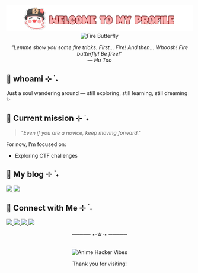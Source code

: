 <div align="center">
  <img src="images/hutao.png" width="600" alt="Hu Tao">
</div>

<div align="center">
  <img src="https://i.pinimg.com/originals/66/59/d9/6659d960e03590b66214fecc7aaa9ef2.gif" width="300" alt="Fire Butterfly">
</div>
<p align="center"><em>"Lemme show you some fire tricks. First... Fire! And then... Whoosh! Fire butterfly! Be free!"<br>— Hu Tao</em></p>


## 👻 whoami ⊹ ࣪ ˖

Just a soul wandering around — still exploring, still learning, still dreaming ✨


## 🌸 Current mission ⊹ ࣪ ˖

> _"Even if you are a novice, keep moving forward."_

For now, I’m focused on: 
- Exploring CTF challenges


<!---
## ☁️ Other interests ⊹ ࣪ ˖
- illustration (anime-inspired)
- comic-making
- 2d animation
- game development 
--->

## 🦋 My blog ⊹ ࣪ ˖

<p>
  <a href="https://myos-esc.gitbook.io">
    <img src="https://img.shields.io/badge/GITBOOK-%23d9b9b4?style=for-the-badge&logo=gitbook&logoColor=black" />
  </a>
  <a href="https://medium.com/@cloud-in-the-sky">
    <img src="https://img.shields.io/badge/MEDIUM-%23d9b9b4?style=for-the-badge&logo=medium&logoColor=black" />
  </a>
</p>

## 🔗 Connect with Me ⊹ ࣪ ˖

<p>
  <a href="https://www.linkedin.com/in/sitizahrasafa">
    <img src="https://img.shields.io/badge/LINKEDIN-%23d9b9b4?style=for-the-badge&logo=linkedin&logoColor=black" />
  </a>
  <a href="https://x.com/myong_spc">
    <img src="https://img.shields.io/badge/TWITTER-%23d9b9b4?style=for-the-badge&logo=x&logoColor=black" />
  </a>
  <a href="https://www.youtube.com/@rhy_orchid">
    <img src="https://img.shields.io/badge/YOUTUBE-%23d9b9b4?style=for-the-badge&logo=youtube&logoColor=black" />
  </a>
  <a href="https://open.spotify.com/user/31iqoff6fy37lclkkblgqefj7cny?si=d4babd74f9054453">
    <img src="https://img.shields.io/badge/SPOTIFY-%23d9b9b4?style=for-the-badge&logo=spotify&logoColor=black" />
  </a>
</p>

<p align="center">───── ⋆⋅☆⋅⋆ ─────</p>⠀⠀⠀⠀⠀⠀

<div align="center">
  <img src="https://media.tenor.com/QG3DI3swR4oAAAAM/hu-tao.gif" width="100" alt="Anime Hacker Vibes">
</div>
<p align="center">Thank you for visiting!</p>

<!---
zxhry/zxhry is a ✨ special ✨ repository because its `README.md` (this file) appears on your GitHub profile.
You can click the Preview link to take a look at your changes.
--->
